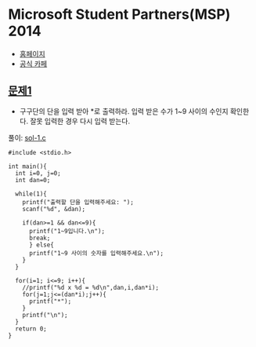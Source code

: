 # Microsoft Student Partners(MSP) 2014

- [홈페이지](http://www.microsoft.com/ko-kr/events/2014/dreamsparkmvaproject/codechallenge/)
- [공식 카페](http://cafe.naver.com/mspforever)

## [문제1](http://cafe.naver.com/mspforever/2398)
- 구구단의 단을 입력 받아 *로 출력하라. 입력 받은 수가 1~9 사이의 수인지 확인한다. 잘못 입력한 경우 다시 입력 받는다.

풀이: [sol-1.c](https://github.com/akagaeng/self-study/blob/master/MSP-2014/code/sol-1.c)
```
#include <stdio.h>

int main(){
  int i=0, j=0;
  int dan=0;

  while(1){
    printf("출력할 단을 입력해주세요: ");
    scanf("%d", &dan);

    if(dan>=1 && dan<=9){
      printf("1~9입니다.\n");
      break;
      } else{
      printf("1~9 사이의 숫자를 입력해주세요.\n");
    }
  }

  for(i=1; i<=9; i++){
    //printf("%d x %d = %d\n",dan,i,dan*i);
    for(j=1;j<=(dan*i);j++){
      printf("*");
    }
    printf("\n");
  }
  return 0;
}
```
